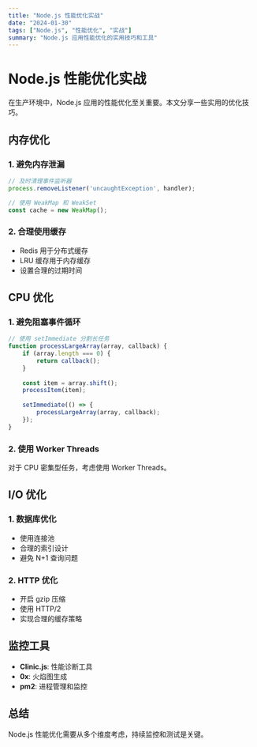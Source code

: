 ```yaml
---
title: "Node.js 性能优化实战"
date: "2024-01-30"
tags: ["Node.js", "性能优化", "实战"]
summary: "Node.js 应用性能优化的实用技巧和工具"
---
```


# Node.js 性能优化实战

在生产环境中，Node.js 应用的性能优化至关重要。本文分享一些实用的优化技巧。

## 内存优化

### 1. 避免内存泄漏
```javascript
// 及时清理事件监听器
process.removeListener('uncaughtException', handler);

// 使用 WeakMap 和 WeakSet
const cache = new WeakMap();
```

### 2. 合理使用缓存
- Redis 用于分布式缓存
- LRU 缓存用于内存缓存
- 设置合理的过期时间

## CPU 优化

### 1. 避免阻塞事件循环
```javascript
// 使用 setImmediate 分割长任务
function processLargeArray(array, callback) {
    if (array.length === 0) {
        return callback();
    }
    
    const item = array.shift();
    processItem(item);
    
    setImmediate(() => {
        processLargeArray(array, callback);
    });
}
```

### 2. 使用 Worker Threads
对于 CPU 密集型任务，考虑使用 Worker Threads。

## I/O 优化

### 1. 数据库优化
- 使用连接池
- 合理的索引设计
- 避免 N+1 查询问题

### 2. HTTP 优化
- 开启 gzip 压缩
- 使用 HTTP/2
- 实现合理的缓存策略

## 监控工具

- **Clinic.js**: 性能诊断工具
- **0x**: 火焰图生成
- **pm2**: 进程管理和监控

## 总结

Node.js 性能优化需要从多个维度考虑，持续监控和测试是关键。
